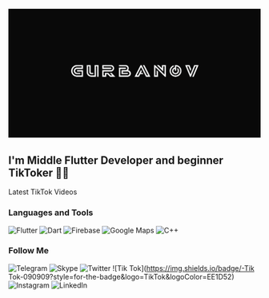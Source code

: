 [![Header](https://github.com/Dadebay/Dadebay/blob/main/assets/logo.png)](https://www.tiktok.com/@tkmprogrammer)

## I'm Middle Flutter Developer and beginner TikToker 🤘😏

Latest TikTok Videos

### Languages and Tools
![Flutter](https://img.shields.io/badge/-Flutter-090909?style=for-the-badge&logo=flutter&logoColor=47C5FB)
![Dart](https://img.shields.io/badge/-Dart-090909?style=for-the-badge&logo=dart&logoColor=097CDB)
![Firebase](https://img.shields.io/badge/-Firebase-090909?style=for-the-badge&logo=firebase&logoColor=F8C52C)
![Google Maps](https://img.shields.io/badge/-GoogleMaps-090909?style=for-the-badge&logo=googlemaps&logoColor=47C5FB)
![C++](https://img.shields.io/badge/-C++-090909?style=for-the-badge&logo=C%2b%2b&logoColor=6296CC)

### Follow Me
![Telegram](https://img.shields.io/badge/-Telegram-090909?style=for-the-badge&logo=telegram&logoColor=27A0D9)
![Skype](https://img.shields.io/badge/-Skype-090909?style=for-the-badge&logo=skype&logoColor=27A0D9)
![Twitter](https://img.shields.io/badge/-Twitter-090909?style=for-the-badge&logo=Twitter&logoColor=1C9DEB)
![Tik Tok](https://img.shields.io/badge/-Tik Tok-090909?style=for-the-badge&logo=TikTok&logoColor=EE1D52)
![Instagram](https://img.shields.io/badge/-Instagram-090909?style=for-the-badge&logo=instagram&logoColor=B4068E)
![LinkedIn](https://img.shields.io/badge/-LinkedIn-090909?style=for-the-badge&logo=linkedin&logoColor=007BB6)
